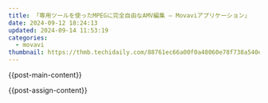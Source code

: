 ```yaml
---
title: 「専用ツールを使ったMPEGに完全自由なAMV編集 – Movaviアプリケーション」
date: 2024-09-12 18:24:13
updated: 2024-09-14 11:53:19
categories:
  - movavi
thumbnail: https://thmb.techidaily.com/88761ec66a00f0a48060e78f738a540e311f0a473b14b1614804e43117d93320.jpg
---
```


{{post-main-content}}

<ins class="adsbygoogle"
     style="display:block"
     data-ad-format="autorelaxed"
     data-ad-client="ca-pub-7571918770474297"
     data-ad-slot="1223367746"></ins>

{{post-assign-content}}

<ins class="adsbygoogle"
     style="display:block"
     data-ad-client="ca-pub-7571918770474297"
     data-ad-slot="8358498916"
     data-ad-format="auto"
     data-full-width-responsive="true"></ins>
